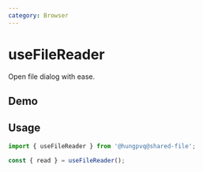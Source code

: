 ```yaml
---
category: Browser
---
```


<script setup>
import Demo from './demo.vue'
</script>

# useFileReader

<FunctionInfo :frontmatter="$frontmatter" package="Share - File" fn="useFileReader" />
Open file dialog with ease.

## Demo

<DemoContainer>
  <Demo />
</DemoContainer>

## Usage

```ts
import { useFileReader } from '@hungpvq@shared-file';

const { read } = useFileReader();
```
